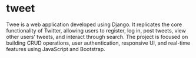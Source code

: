 # tweet
Twee is a web application developed using Django. It replicates the core functionality of Twitter, allowing users to register, log in, post tweets, view other users’ tweets, and interact through search. The project is focused on building CRUD operations, user authentication, responsive UI, and real-time features using JavaScript and Bootstrap.

